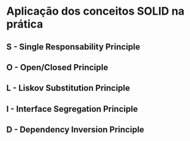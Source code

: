 # Aplicação dos conceitos SOLID na prática

## S - Single Responsability Principle

## O - Open/Closed Principle

## L - Liskov Substitution Principle 

## I - Interface Segregation Principle

## D - Dependency Inversion Principle
